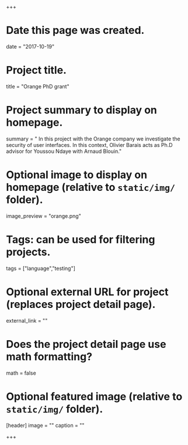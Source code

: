 +++
# Date this page was created.
date = "2017-10-19"

# Project title.
title = "Orange PhD grant"

# Project summary to display on homepage.
summary = " In this project with the Orange company we investigate the security of user interfaces. In this context, Olivier Barais acts as Ph.D advisor for Youssou Ndaye with Arnaud Blouin."

# Optional image to display on homepage (relative to `static/img/` folder).
image_preview = "orange.png"

# Tags: can be used for filtering projects.
tags = ["language","testing"]

# Optional external URL for project (replaces project detail page).
external_link = ""

# Does the project detail page use math formatting?
math = false

# Optional featured image (relative to `static/img/` folder).
[header]
image = ""
caption = ""

+++

